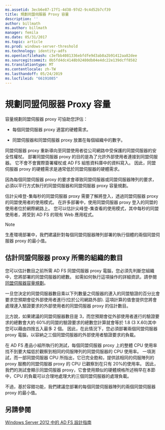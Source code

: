 ```yaml
---
ms.assetid: 3ecb6e87-17f1-4d38-97d2-9c4d52b7cf39
title: 規劃同盟伺服器 Proxy 容量
description: ''
author: billmath
ms.author: billmath
manager: femila
ms.date: 05/31/2017
ms.topic: article
ms.prod: windows-server-threshold
ms.technology: identity-adfs
ms.openlocfilehash: c3efbb4081336ebfdfe9d3ab8a2b91412aa82dee
ms.sourcegitcommit: 0b5fd4dc4148b92480db04e4dc22e139dcff8582
ms.translationtype: MT
ms.contentlocale: zh-TW
ms.lasthandoff: 05/24/2019
ms.locfileid: "66191085"
---
```

# <a name="planning-for-federation-server-proxy-capacity"></a>規劃同盟伺服器 Proxy 容量

容量規劃同盟伺服器 proxy 可協助您評估：  
  
-   每個同盟伺服器 proxy 適當的硬體需求。  
  
-   同盟伺服器和同盟伺服器 proxy 放置在每個組織中的數字。  
  
同盟伺服器 proxy 重新導向至同盟使用者從公司網路中受保護的同盟伺服器的安全性權杖。 部署同盟伺服器 proxy 的目的是為了允許外部使用者連接到同盟伺服器。 它不會不會實際簽署權杖或 AD FS 組態資料庫中的資料寫入。 因此，同盟伺服器 proxy 的硬體需求是通常低於同盟伺服器的硬體需求。  
  
因為每個同盟伺服器 proxy 的要求會導致同盟伺服器或同盟伺服器陣列的要求，必須以平行方式執行的同盟伺服器和同盟伺服器 proxy 容量規劃。  
  
估計尖峰登\-集每秒的同盟伺服器 proxy 需要了解將登入，透過同盟伺服器 proxy 的同盟使用者的使用模式。 在許多部署中，使用同盟伺服器 proxy 登入的同盟的使用者位於網際網路上。 您可以估計尖峰登\-集查看的使用模式，其中每秒的同盟使用者，將受到 AD FS 的現有 Web 應用程式。  
  
> [!NOTE]  
> 生產環境部署中，我們建議針對每個同盟伺服器陣列部署的執行個體的兩個同盟伺服器 proxy 的最小值。  
  
## <a name="estimate-the-number-of-federation-server-proxies-required-for-your-organization"></a>估計同盟伺服器 proxy 所需的組織的數目  
您可以估計數目之前所需 AD FS 同盟伺服器 proxy 電腦，您必須先判斷您組織中，您將部署的同盟伺服器的總數。 如需如何執行這項操作的詳細資訊，請參閱[同盟伺服器容量規劃](Planning-for-Federation-Server-Capacity.md)。  
  
一旦您決定的同盟伺服器數目乘以下列數量之伺服器的連入的同盟驗證的百分比會要求您預期會從外部使用者進行\(位於公司網路外部\). 這項計算的值會提供您將會處理連入驗證要求的外部使用者的同盟伺服器 proxy 的估計數目。  
  
比方說，如果建議的同盟伺服器數目是 3，而您預期會從外部使用者進行的驗證要求的總數會大約 60%的同盟的驗證要求的總數您計算就會等於 1.8 \(3 X.60\)其中您可以藉由四捨五入最多 2 個。  因此，在此情況下，您必須部署兩個同盟伺服器 proxy 電腦，以容納之三個同盟伺服器的外部使用者驗證要求的負載。  
  
在 AD FS 產品小組所執行的測試，每個同盟伺服器 proxy 上的整體 CPU 使用率找不到要大幅低於觀察到相同的伺服陣列的同盟伺服器的 CPU 使用率。  一項測試，而一部同盟伺服器 CPU 所指出，它已完全飽和，提供該相同的伺服陣列的 proxy 服務的同盟伺服器 proxy 的 CPU 已觀察到在只有 20%的使用率。 因此，我們的測試會顯示同盟伺服器 proxy，它會使用類似的硬體規格所述稍早在本節中，CPU 的負載可以合理地處理大約三個同盟伺服器的處理負載。  
  
不過，基於容錯功能，我們建議您部署的每個同盟伺服器陣列的兩個同盟伺服器 proxy 的最小值。  
  
## <a name="see-also"></a>另請參閱
[Windows Server 2012 中的 AD FS 設計指南](AD-FS-Design-Guide-in-Windows-Server-2012.md)
